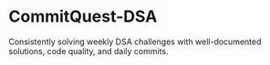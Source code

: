 # CommitQuest-DSA
Consistently solving weekly DSA challenges with well-documented solutions, code quality, and daily commits.
